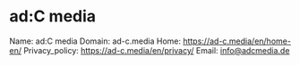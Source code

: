 
# ad:C media

Name: ad:C media
Domain: ad-c.media
Home: https://ad-c.media/en/home-en/
Privacy_policy: https://ad-c.media/en/privacy/
Email: info@adcmedia.de
